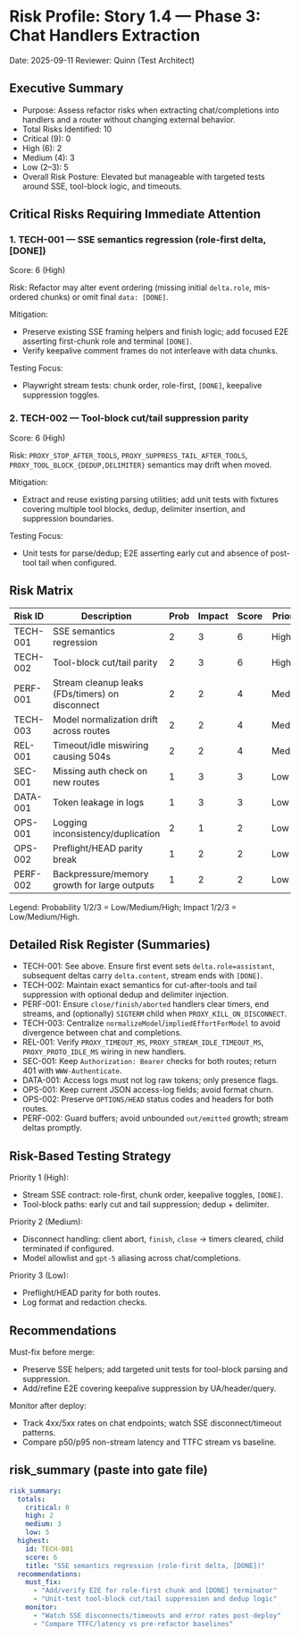 # Risk Profile: Story 1.4 — Phase 3: Chat Handlers Extraction

Date: 2025-09-11
Reviewer: Quinn (Test Architect)

## Executive Summary

- Purpose: Assess refactor risks when extracting chat/completions into handlers and a router without changing external behavior.
- Total Risks Identified: 10
- Critical (9): 0
- High (6): 2
- Medium (4): 3
- Low (2–3): 5
- Overall Risk Posture: Elevated but manageable with targeted tests around SSE, tool-block logic, and timeouts.

## Critical Risks Requiring Immediate Attention

### 1. TECH-001 — SSE semantics regression (role-first delta, [DONE])

Score: 6 (High)

Risk: Refactor may alter event ordering (missing initial `delta.role`, mis-ordered chunks) or omit final `data: [DONE]`.

Mitigation:

- Preserve existing SSE framing helpers and finish logic; add focused E2E asserting first-chunk role and terminal `[DONE]`.
- Verify keepalive comment frames do not interleave with data chunks.

Testing Focus:

- Playwright stream tests: chunk order, role-first, `[DONE]`, keepalive suppression toggles.

### 2. TECH-002 — Tool-block cut/tail suppression parity

Score: 6 (High)

Risk: `PROXY_STOP_AFTER_TOOLS`, `PROXY_SUPPRESS_TAIL_AFTER_TOOLS`, `PROXY_TOOL_BLOCK_{DEDUP,DELIMITER}` semantics may drift when moved.

Mitigation:

- Extract and reuse existing parsing utilities; add unit tests with fixtures covering multiple tool blocks, dedup, delimiter insertion, and suppression boundaries.

Testing Focus:

- Unit tests for parse/dedup; E2E asserting early cut and absence of post-tool tail when configured.

## Risk Matrix

| Risk ID  | Description                                     | Prob | Impact | Score | Priority |
| -------- | ----------------------------------------------- | ---- | ------ | ----- | -------- |
| TECH-001 | SSE semantics regression                        | 2    | 3      | 6     | High     |
| TECH-002 | Tool-block cut/tail parity                      | 2    | 3      | 6     | High     |
| PERF-001 | Stream cleanup leaks (FDs/timers) on disconnect | 2    | 2      | 4     | Medium   |
| TECH-003 | Model normalization drift across routes         | 2    | 2      | 4     | Medium   |
| REL-001  | Timeout/idle miswiring causing 504s             | 2    | 2      | 4     | Medium   |
| SEC-001  | Missing auth check on new routes                | 1    | 3      | 3     | Low      |
| DATA-001 | Token leakage in logs                           | 1    | 3      | 3     | Low      |
| OPS-001  | Logging inconsistency/duplication               | 2    | 1      | 2     | Low      |
| OPS-002  | Preflight/HEAD parity break                     | 1    | 2      | 2     | Low      |
| PERF-002 | Backpressure/memory growth for large outputs    | 1    | 2      | 2     | Low      |

Legend: Probability 1/2/3 = Low/Medium/High; Impact 1/2/3 = Low/Medium/High.

## Detailed Risk Register (Summaries)

- TECH-001: See above. Ensure first event sets `delta.role=assistant`, subsequent deltas carry `delta.content`, stream ends with `[DONE]`.
- TECH-002: Maintain exact semantics for cut-after-tools and tail suppression with optional dedup and delimiter injection.
- PERF-001: Ensure `close/finish/aborted` handlers clear timers, end streams, and (optionally) `SIGTERM` child when `PROXY_KILL_ON_DISCONNECT`.
- TECH-003: Centralize `normalizeModel`/`impliedEffortForModel` to avoid divergence between chat and completions.
- REL-001: Verify `PROXY_TIMEOUT_MS`, `PROXY_STREAM_IDLE_TIMEOUT_MS`, `PROXY_PROTO_IDLE_MS` wiring in new handlers.
- SEC-001: Keep `Authorization: Bearer` checks for both routes; return 401 with `WWW-Authenticate`.
- DATA-001: Access logs must not log raw tokens; only presence flags.
- OPS-001: Keep current JSON access-log fields; avoid format churn.
- OPS-002: Preserve `OPTIONS/HEAD` status codes and headers for both routes.
- PERF-002: Guard buffers; avoid unbounded `out/emitted` growth; stream deltas promptly.

## Risk-Based Testing Strategy

Priority 1 (High):

- Stream SSE contract: role-first, chunk order, keepalive toggles, `[DONE]`.
- Tool-block paths: early cut and tail suppression; dedup + delimiter.

Priority 2 (Medium):

- Disconnect handling: client abort, `finish`, `close` → timers cleared, child terminated if configured.
- Model allowlist and `gpt-5` aliasing across chat/completions.

Priority 3 (Low):

- Preflight/HEAD parity for both routes.
- Log format and redaction checks.

## Recommendations

Must-fix before merge:

- Preserve SSE helpers; add targeted unit tests for tool-block parsing and suppression.
- Add/refine E2E covering keepalive suppression by UA/header/query.

Monitor after deploy:

- Track 4xx/5xx rates on chat endpoints; watch SSE disconnect/timeout patterns.
- Compare p50/p95 non-stream latency and TTFC stream vs baseline.

## risk_summary (paste into gate file)

```yaml
risk_summary:
  totals:
    critical: 0
    high: 2
    medium: 3
    low: 5
  highest:
    id: TECH-001
    score: 6
    title: "SSE semantics regression (role-first delta, [DONE])"
  recommendations:
    must_fix:
      - "Add/verify E2E for role-first chunk and [DONE] terminator"
      - "Unit-test tool-block cut/tail suppression and dedup logic"
    monitor:
      - "Watch SSE disconnects/timeouts and error rates post-deploy"
      - "Compare TTFC/latency vs pre-refactor baselines"
```
